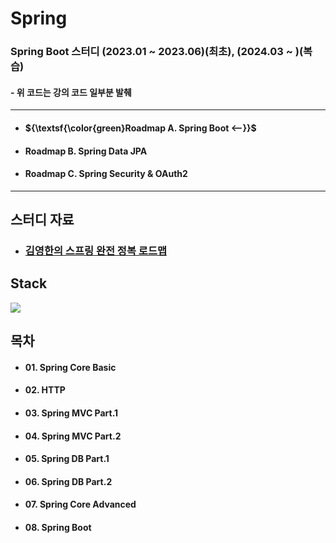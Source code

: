 # Spring

### Spring Boot 스터디 (2023.01 ~ 2023.06)(최초), (2024.03 ~ )(복습)

#### - 위 코드는 강의 코드 일부분 발췌

---

- #### ${\textsf{\color{green}Roadmap A. Spring Boot <--}}$
- #### Roadmap B. Spring Data JPA
- #### Roadmap C. Spring Security & OAuth2

---

## 스터디 자료

- ### [김영한의 스프링 완전 정복 로드맵](https://www.inflearn.com/roadmaps/373)

## Stack

<img src="https://img.shields.io/badge/Spring Boot-6DB33F?style=flat&logo=springboot&logoColor=white"/>

## 목차

- #### 01. Spring Core Basic
- #### 02. HTTP
- #### 03. Spring MVC Part.1
- #### 04. Spring MVC Part.2
- #### 05. Spring DB Part.1
- #### 06. Spring DB Part.2
- #### 07. Spring Core Advanced
- #### 08. Spring Boot
